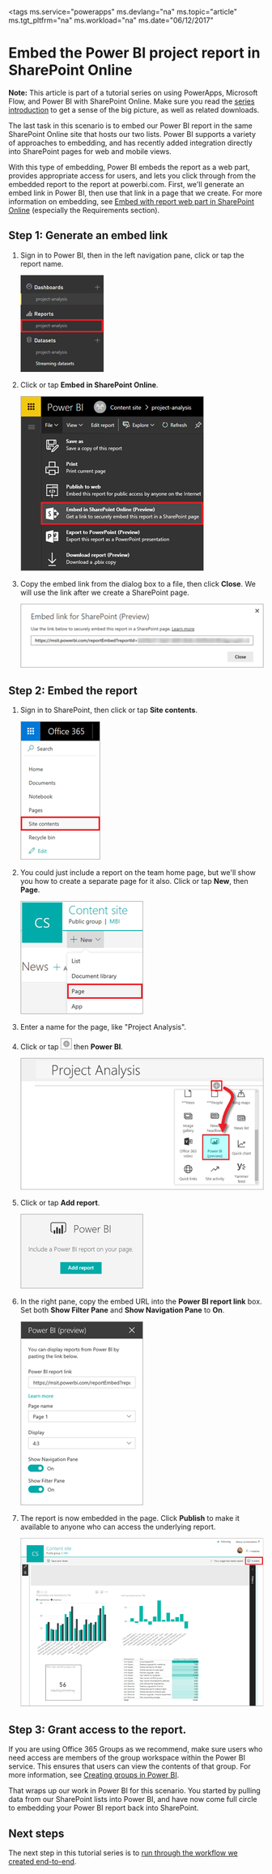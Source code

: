 <properties
	pageTitle="Embed the Power BI project report in SharePoint Online | Microsoft PowerApps"
	description="In this task, we'll embed our Power BI report in the same SharePoint Online site that hosts our two lists."
	services=""
	suite="powerapps"
	documentationCenter="na"
	authors="mgblythe"
	manager="anneta"
	editor=""
	tags=""/>
<tags
	ms.service="powerapps"
	ms.devlang="na"
	ms.topic="article"
	ms.tgt_pltfrm="na"
	ms.workload="na"
	ms.date="06/12/2017"

# Embed the Power BI project report in SharePoint Online

**Note:** This article is part of a tutorial series on using PowerApps, Microsoft Flow, and Power BI with SharePoint Online. Make sure you read the [series introduction](sharepoint-scenario-intro.md) to get a sense of the big picture, as well as related downloads.

The last task in this scenario is to embed our Power BI report in the same SharePoint Online site that hosts our two lists. Power BI supports a variety of approaches to embedding, and has recently added integration directly into SharePoint pages for web and mobile views.

With this type of embedding, Power BI embeds the report as a web part, provides appropriate access for users, and lets you click through from the embedded report to the report at powerbi.com. First, we'll generate an embed link in Power BI, then use that link in a page that we create. For more information on embedding, see [Embed with report web part in SharePoint Online](https://powerbi.microsoft.com/documentation/powerbi-service-embed-report-spo) (especially the Requirements section).

## Step 1: Generate an embed link

1. Sign in to Power BI, then in the left navigation pane, click or tap the report name.

    ![Navigate to report](./media/sharepoint-scenario-embed-report/08-01-01-reports.png)

2. Click or tap **Embed in SharePoint Online**.

    ![Embed in SharePoint Online](./media/sharepoint-scenario-embed-report/08-01-02-embed-spo.png)

3. Copy the embed link from the dialog box to a file, then click **Close**. We will use the link after we create a SharePoint page.

    ![Embed link for SharePoint](./media/sharepoint-scenario-embed-report/08-01-03-embed-url.png)

## Step 2: Embed the report

1. Sign in to SharePoint, then click or tap **Site contents**.

    ![SharePoint site contents](./media/sharepoint-scenario-embed-report/08-01-04-site-contents.png)

2. You could just include a report on the team home page, but we'll show you how to create a separate page for it also. Click or tap **New**, then **Page**.

    ![New SharePoint page](./media/sharepoint-scenario-embed-report/08-01-05-new-page.png)

3. Enter a name for the page, like "Project Analysis".

4. Click or tap ![Plus icon](./media/sharepoint-scenario-embed-report/icon-plus.png) then **Power BI**.

    ![Add Power BI page part](./media/sharepoint-scenario-embed-report/08-01-06-add-page-part.png)

5. Click or tap **Add report**.

    ![Add report](./media/sharepoint-scenario-embed-report/08-01-07-add-report.png)

6. In the right pane, copy the embed URL into the **Power BI report link** box. Set both **Show Filter Pane** and **Show Navigation Pane** to **On**.

    ![Report settings](./media/sharepoint-scenario-embed-report/08-01-08-report-settings.png)

7. The report is now embedded in the page. Click **Publish** to make it available to anyone who can access the underlying report.

    ![Report embedding complete](./media/sharepoint-scenario-embed-report/08-01-09-report-complete.png)

## Step 3: Grant access to the report.

If you are using Office 365 Groups as we recommend, make sure users who need access are members of the group workspace within the Power BI service. This ensures that users can view the contents of that group. For more information, see [Creating groups in Power BI](https://powerbi.microsoft.com/documentation/powerbi-service-create-a-group-in-power-bi).

That wraps up our work in Power BI for this scenario. You started by pulling data from our SharePoint lists into Power BI, and have now come full circle to embedding your Power BI report back into SharePoint.

## Next steps

The next step in this tutorial series is to [run through the workflow we created end-to-end](sharepoint-scenario-summary.md).
